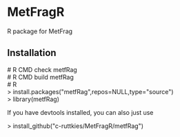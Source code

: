 MetFragR
========

R package for MetFrag

Installation
------------

\# R CMD check metfRag <br>
\# R CMD build metfRag <br>
\# R <br>
\> install.packages("metfRag",repos=NULL,type="source") <br>
\> library(metfRag) <br>


If you have devtools installed, you can also just use <br>

\> install_github("c-ruttkies/MetFragR/metfRag")
